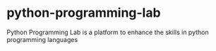 # python-programming-lab
Python Programming Lab is a platform to enhance the skills in python programming languages
